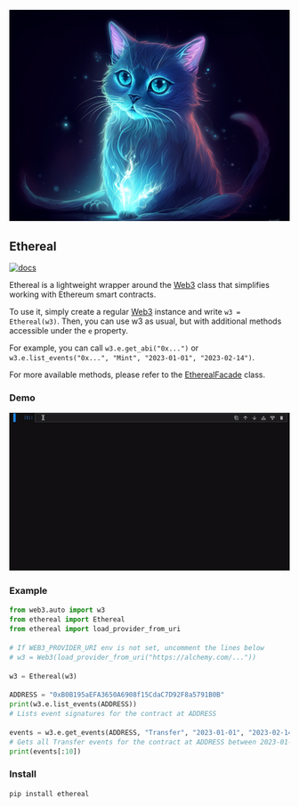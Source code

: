 ![Ethereal logo](./docs/images/ethereal_cat.png)

## Ethereal

[![docs](https://readthedocs.org/projects/ethereal/badge/?version=latest)](https://ethereal.readthedocs.io/en/latest/?badge=latest)

Ethereal is a lightweight wrapper around the [Web3](https://web3py.readthedocs.io/en/stable/web3.main.html#web3.Web3) class that simplifies
working with Ethereum smart contracts.

To use it, simply create a regular [Web3](https://web3py.readthedocs.io/en/stable/web3.main.html#web3.Web3) instance and write `w3 = Ethereal(w3)`.
Then, you can use w3 as usual, but with additional methods
accessible under the `e` property.

For example, you can call `w3.e.get_abi("0x...")` or
`w3.e.list_events("0x...", "Mint", "2023-01-01", "2023-02-14")`.

For more available methods, please refer to the [EtherealFacade](https://ethereal.readthedocs.io/en/latest/?badge=latest#ethereal.facade.EtherealFacade) class.

### Demo

![Ethereal demo](./docs/images/demo.gif)

### Example

```python
from web3.auto import w3
from ethereal import Ethereal
from ethereal import load_provider_from_uri

# If WEB3_PROVIDER_URI env is not set, uncomment the lines below
# w3 = Web3(load_provider_from_uri("https://alchemy.com/..."))

w3 = Ethereal(w3)

ADDRESS = "0xB0B195aEFA3650A6908f15CdaC7D92F8a5791B0B"
print(w3.e.list_events(ADDRESS))
# Lists event signatures for the contract at ADDRESS

events = w3.e.get_events(ADDRESS, "Transfer", "2023-01-01", "2023-02-14")
# Gets all Transfer events for the contract at ADDRESS between 2023-01-01 and 2023-02-14
print(events[:10])
```

### Install

```
pip install ethereal
```

